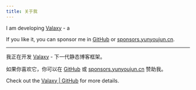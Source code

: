 ```yaml
---
title: 关于我
---
```


I am developing [Valaxy](https://github.com/YunYouJun/valaxy) - a

If you like it, you can sponsor me in [GitHub](https://github.com/sponsors/YunYouJun) or [sponsors.yunyoujun.cn](https://sponsors.yunyoujun.cn).

---

我正在开发 [Valaxy](https://github.com/YunYouJun/valaxy) - 下一代静态博客框架。

如果你喜欢它，你可以在 [GitHub](https://github.com/sponsors/YunYouJun) 或 [sponsors.yunyoujun.cn](https://sponsors.yunyoujun.cn) 赞助我。

Check out the [Valaxy | GitHub](https://github.com/YunYouJun/valaxy) for more details.
